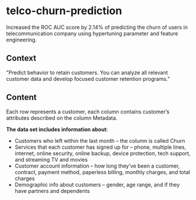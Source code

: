 # telco-churn-prediction
Increased the ROC AUC score by 2.14% of predicting the churn of users in telecommunication company using hypertuning parameter and feature engineering.

## Context
"Predict behavior to retain customers. You can analyze all relevant customer data and develop focused customer retention programs."

## Content
Each row represents a customer, each column contains customer’s attributes described on the column Metadata.

**The data set includes information about**:

* Customers who left within the last month – the column is called Churn
* Services that each customer has signed up for – phone, multiple lines, internet, online security, online backup, device protection, tech support, and streaming TV and movies
* Customer account information – how long they’ve been a customer, contract, payment method, paperless billing, monthly charges, and total charges
* Demographic info about customers – gender, age range, and if they have partners and dependents
